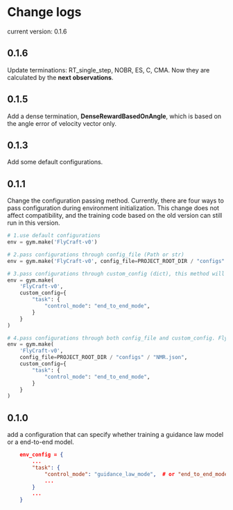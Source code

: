 # Change logs

current version: 0.1.6

## 0.1.6

Update terminations: RT_single_step, NOBR, ES, C, CMA. Now they are calculated by the **next observations**.

## 0.1.5

Add a dense termination, **DenseRewardBasedOnAngle**, which is based on the angle error of velocity vector only.

## 0.1.3

Add some default configurations.

## 0.1.1

Change the configuration passing method. Currently, there are four ways to pass configuration during environment initialization. This change does not affect compatibility, and the training code based on the old version can still run in this version.

```python
# 1.use default configurations
env = gym.make('FlyCraft-v0')

# 2.pass configurations through config_file (Path or str)
env = gym.make('FlyCraft-v0', config_file=PROJECT_ROOT_DIR / "configs" / "NMR.json")

# 3.pass configurations through custom_config (dict), this method will load default configurations from default path, then update the default config with custom_config
env = gym.make(
    'FlyCraft-v0', 
    custom_config={
        "task": {
            "control_mode": "end_to_end_mode",
        }
    }
)

# 4.pass configurations through both config_file and custom_config. FlyCraft load config from config_file firstly, then update the loaded config with custom_config
env = gym.make(
    'FlyCraft-v0',
    config_file=PROJECT_ROOT_DIR / "configs" / "NMR.json",
    custom_config={
        "task": {
            "control_mode": "end_to_end_mode",
        }
    }
)
```

## 0.1.0

add a configuration that can specify whether training a guidance law model or a end-to-end model.

```json
    env_config = {
        ...
        "task": {
            "control_mode": "guidance_law_mode",  # or "end_to_end_mode"
            ...
        }
        ...
    }
```
